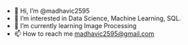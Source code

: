 - 👋 Hi, I’m @madhavic2595
- 👀 I’m interested in Data Science, Machine Learning, SQL.
- 🌱 I’m currently learning Image Processing
- 📫 How to reach me madhavic2595@gmail.com

<!---
madhavic2595/madhavic2595 is a ✨ special ✨ repository because its `README.md` (this file) appears on your GitHub profile.
You can click the Preview link to take a look at your changes.
--->
